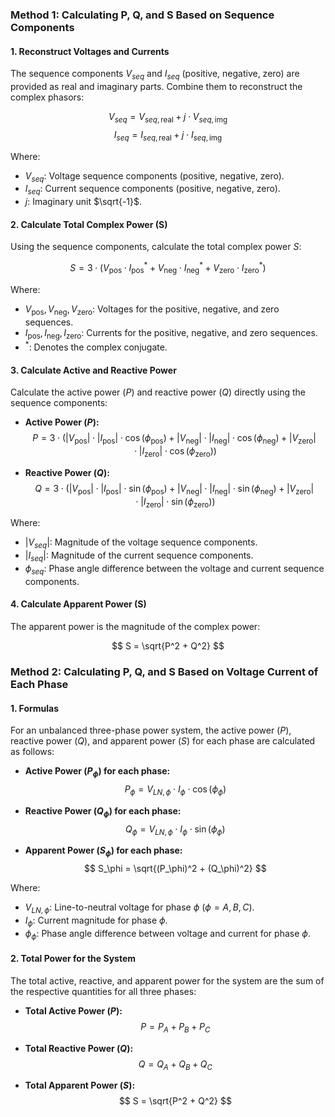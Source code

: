 ### Method 1: Calculating P, Q, and S Based on Sequence Components

#### 1. **Reconstruct Voltages and Currents**
The sequence components $V_{seq}$ and $I_{seq}$ (positive, negative, zero) are provided as real and imaginary parts. Combine them to reconstruct the complex phasors:

$$
V_{seq} = V_{seq,\text{real}} + j \cdot V_{seq,\text{img}}
$$
$$
I_{seq} = I_{seq,\text{real}} + j \cdot I_{seq,\text{img}}
$$

Where:
- $V_{seq}$: Voltage sequence components (positive, negative, zero).
- $I_{seq}$: Current sequence components (positive, negative, zero).
- $j$: Imaginary unit $\sqrt{-1}$.


#### 2. **Calculate Total Complex Power (S)**
Using the sequence components, calculate the total complex power $S$:

$$
S = 3 \cdot \left( V_{\text{pos}} \cdot I_{\text{pos}}^* + V_{\text{neg}} \cdot I_{\text{neg}}^* + V_{\text{zero}} \cdot I_{\text{zero}}^* \right)
$$

Where:
- $V_{\text{pos}}, V_{\text{neg}}, V_{\text{zero}}$: Voltages for the positive, negative, and zero sequences.
- $I_{\text{pos}}, I_{\text{neg}}, I_{\text{zero}}$: Currents for the positive, negative, and zero sequences.
- $^*$: Denotes the complex conjugate.


#### 3. **Calculate Active and Reactive Power**
Calculate the active power ($P$) and reactive power ($Q$) directly using the sequence components:

- **Active Power ($P$):**
  $$
  P = 3 \cdot \left( |V_{\text{pos}}| \cdot |I_{\text{pos}}| \cdot \cos(\phi_{\text{pos}}) + |V_{\text{neg}}| \cdot |I_{\text{neg}}| \cdot \cos(\phi_{\text{neg}}) + |V_{\text{zero}}| \cdot |I_{\text{zero}}| \cdot \cos(\phi_{\text{zero}}) \right)
  $$

- **Reactive Power ($Q$):**
  $$
  Q = 3 \cdot \left( |V_{\text{pos}}| \cdot |I_{\text{pos}}| \cdot \sin(\phi_{\text{pos}}) + |V_{\text{neg}}| \cdot |I_{\text{neg}}| \cdot \sin(\phi_{\text{neg}}) + |V_{\text{zero}}| \cdot |I_{\text{zero}}| \cdot \sin(\phi_{\text{zero}}) \right)
  $$

Where:
- $|V_{seq}|$: Magnitude of the voltage sequence components.
- $|I_{seq}|$: Magnitude of the current sequence components.
- $\phi_{seq}$: Phase angle difference between the voltage and current sequence components.


#### 4. **Calculate Apparent Power (S)**
The apparent power is the magnitude of the complex power:

$$
S = \sqrt{P^2 + Q^2}
$$


### Method 2: Calculating P, Q, and S Based on Voltage Current of Each Phase

#### 1. **Formulas**
For an unbalanced three-phase power system, the active power ($P$), reactive power ($Q$), and apparent power ($S$) for each phase are calculated as follows:

- **Active Power ($P_\phi$) for each phase:**
  $$
  P_\phi = V_{LN,\phi} \cdot I_\phi \cdot \cos(\phi_\phi)
  $$

- **Reactive Power ($Q_\phi$) for each phase:**
  $$
  Q_\phi = V_{LN,\phi} \cdot I_\phi \cdot \sin(\phi_\phi)
  $$

- **Apparent Power ($S_\phi$) for each phase:**
  $$
  S_\phi = \sqrt{(P_\phi)^2 + (Q_\phi)^2}
  $$

Where:
- $V_{LN,\phi}$: Line-to-neutral voltage for phase $\phi$ ($\phi = A, B, C$).
- $I_\phi$: Current magnitude for phase $\phi$.
- $\phi_\phi$: Phase angle difference between voltage and current for phase $\phi$.


#### 2. **Total Power for the System**
The total active, reactive, and apparent power for the system are the sum of the respective quantities for all three phases:

- **Total Active Power ($P$):**
  $$
  P = P_A + P_B + P_C
  $$

- **Total Reactive Power ($Q$):**
  $$
  Q = Q_A + Q_B + Q_C
  $$

- **Total Apparent Power ($S$):**
  $$
  S = \sqrt{P^2 + Q^2}
  $$